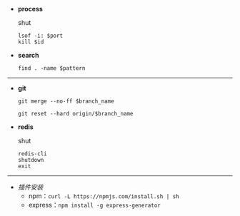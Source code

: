 + __process__

    shut
    ```
    lsof -i: $port
    kill $id
    ```
+ __search__    

    ```
    find . -name $pattern
    ```
    
*****    
    
+ __git__

    ```
    git merge --no-ff $branch_name
    ```
    ```
    git reset --hard origin/$branch_name
    ```
+ __redis__

    shut
    ```
    redis-cli
    shutdown
    exit
    ```

*****    
    
+ _插件安装_
    + npm：`curl -L https://npmjs.com/install.sh | sh`
    + express：`npm install -g express-generator`